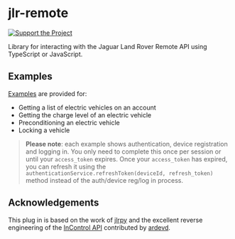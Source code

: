 # jlr-remote

[![Support the Project](https://liberapay.com/assets/widgets/donate.svg)](https://liberapay.com/william-cowell/donate)

Library for interacting with the Jaguar Land Rover Remote API using TypeScript or JavaScript.

## Examples

[Examples](/src/Examples/index.ts) are provided for:

- Getting a list of electric vehicles on an account
- Getting the charge level of an electric vehicle
- Preconditioning an electric vehicle
- Locking a vehicle

> **Please note**: each example shows authentication, device registration and logging in. You only need to complete this once per session or until your `access_token` expires. Once your `access_token` has expired, you can refresh it using the `authenticationService.refreshToken(deviceId, refresh_token)` method instead of the auth/device reg/log in process.

## Acknowledgements

This plug in is based on the work of [jlrpy](https://github.com/ardevd/jlrpy) and the excellent
reverse engineering of the [InControl API](https://documenter.getpostman.com/view/6250319/RznBMzqo)
contributed by [ardevd](https://github.com/ardevd).
